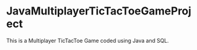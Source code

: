 # JavaMultiplayerTicTacToeGameProject
This is a Multiplayer TicTacToe Game coded using Java and SQL.
